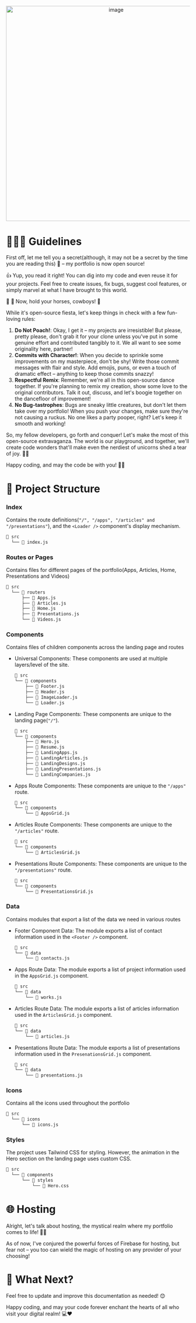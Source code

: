 <p align="center">
  <img width="587.5" alt="image" src="https://github.com/wolz-CODElife/portfolio2.0/assets/55518764/2bf26ddb-268b-4ba2-9554-18ca11766a31">
</p>

# 👨🏽‍🦯 Guidelines
First off, let me tell you a secret(although, it may not be a secret by the time you are reading this) 🤫 – my portfolio is now open source!

👍 Yup, you read it right! You can dig into my code and even reuse it for your projects. Feel free to create issues, fix bugs, suggest cool features, or simply marvel at what I have brought to this world.

🚧 🚨 Now, hold your horses, cowboys! 🤠

While it's open-source fiesta, let's keep things in check with a few fun-loving rules:
1. **Do Not Poach!**: Okay, I get it – my projects are irresistible! But please, pretty please, don't grab it for your clone unless you've put in some genuine effort and contributed tangibly to it. We all want to see some originality here, partner!
2. **Commits with Character!**: When you decide to sprinkle some improvements on my masterpiece, don't be shy! Write those commit messages with flair and style. Add emojis, puns, or even a touch of dramatic effect – anything to keep those commits snazzy!
3. **Respectful Remix**: Remember, we're all in this open-source dance together. If you're planning to remix my creation, show some love to the original contributors. Talk it out, discuss, and let's boogie together on the dancefloor of improvement!
4. **No Bug-tastrophes**: Bugs are sneaky little creatures, but don't let them take over my portfolio! When you push your changes, make sure they're not causing a ruckus. No one likes a party pooper, right? Let's keep it smooth and working!

So, my fellow developers, go forth and conquer! Let's make the most of this open-source extravaganza. The world is our playground, and together, we'll create code wonders that'll make even the nerdiest of unicorns shed a tear of joy. 🦄🌈

Happy coding, and may the code be with you! 🚀😉

# 📁 Project Structure
### Index
Contains the route definitions(`"/", "/apps", "/articles" and "/presentations"`), and the `<Loader />` component's display mechanism.
```bash
📁 src
  └── 📓 index.js
```

### Routes or Pages
Contains files for different pages of the portfolio(Apps, Articles, Home, Presentations and Videos) 
```bash
📁 src
  └── 📁 routers
      ├── 📓 Apps.js
      ├── 📓 Articles.js
      ├── 📓 Home.js
      ├── 📓 Presentations.js
      └── 📓 Videos.js
```

### Components
Contains files of children components across the landing page and routes
+ Universal Components: These components are used at multiple layers/level of the site.
  ```bash
  📁 src
  └── 📁 components
      ├── 📓 Footer.js
      ├── 📓 Header.js
      ├── 📓 ImageLoader.js
      └── 📓 Loader.js
  ```
+ Landing Page Components: These components are unique to the landing page(`"/"`).
  ```bash
  📁 src
  └── 📁 components
      ├── 📓 Hero.js
      ├── 📓 Resume.js
      ├── 📓 LandingApps.js
      ├── 📓 LandingArticles.js
      ├── 📓 LandingDesigns.js
      ├── 📓 LandingPresentations.js
      └── 📓 LandingCompanies.js
  ```
+ Apps Route Components: These components are unique to the `"/apps"` route.
  ```bash
  📁 src
  └── 📁 components
      └── 📓 AppsGrid.js
  ```
+ Articles Route Components: These components are unique to the `"/articles"` route.
  ```bash
  📁 src
  └── 📁 components
      └── 📓 ArticlesGrid.js
  ```
+ Presentations Route Components: These components are unique to the `"/presentations"` route.
  ```bash
  📁 src
  └── 📁 components
      └── 📓 PresentationsGrid.js
  ```

### Data
Contains modules that export a list of the data we need in various routes
+ Footer Component Data: The module exports a list of contact information used in the `<Footer />` component.
  ```bash
  📁 src
  └── 📁 data
      └── 📓 contacts.js
  ```
+ Apps Route Data: The module exports a list of project information used in the `AppsGrid.js` component.
  ```bash
  📁 src
  └── 📁 data
      └── 📓 works.js
  ```
+ Articles Route Data: The module exports a list of articles information used in the `ArticlesGrid.js` component.
  ```bash
  📁 src
  └── 📁 data
      └── 📓 articles.js
  ```
+ Presentations Route Data: The module exports a list of presentations information used in the `PresenationsGrid.js` component.
  ```bash
  📁 src
  └── 📁 data
      └── 📓 presentations.js
  ```

### Icons
Contains all the icons used throughout the portfolio
```bash
📁 src
  └── 📁 icons
      └── 📓 icons.js
```

### Styles
The project uses Tailwind CSS for styling. However, the animation in the Hero section on the landing page uses custom CSS.
```bash
📁 src
  └── 📁 components
      └── 📁 styles
          └── 📓 Hero.css
```

# 🌐 Hosting
Alright, let's talk about hosting, the mystical realm where my portfolio comes to life! 🏰✨ 

As of now, I've conjured the powerful forces of Firebase for hosting, but fear not – you too can wield the magic of hosting on any provider of your choosing!

# 🤔 What Next?
Feel free to update and improve this documentation as needed! 😊

Happy coding, and may your code forever enchant the hearts of all who visit your digital realm! 💻❤️
